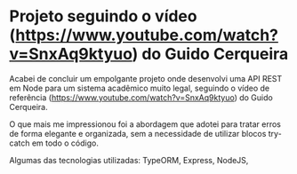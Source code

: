 # Projeto seguindo o vídeo (https://www.youtube.com/watch?v=SnxAq9ktyuo) do Guido Cerqueira

Acabei de concluir um empolgante projeto onde desenvolvi uma API REST em Node para um sistema acadêmico muito legal, seguindo o vídeo de referência (https://www.youtube.com/watch?v=SnxAq9ktyuo) do Guido Cerqueira.



O que mais me impressionou foi a abordagem que adotei para tratar erros de forma elegante e organizada, sem a necessidade de utilizar blocos try-catch em todo o código.



Algumas das tecnologias utilizadas: TypeORM, Express, NodeJS,
